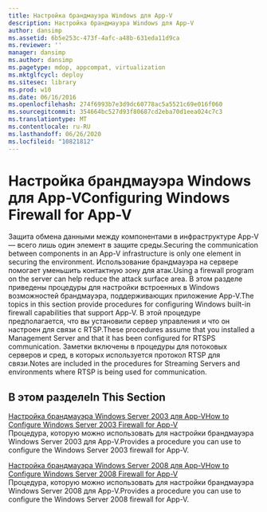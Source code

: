 ```yaml
---
title: Настройка брандмауэра Windows для App-V
description: Настройка брандмауэра Windows для App-V
author: dansimp
ms.assetid: 6b5e253c-473f-4afc-a48b-631eda11d9ca
ms.reviewer: ''
manager: dansimp
ms.author: dansimp
ms.pagetype: mdop, appcompat, virtualization
ms.mktglfcycl: deploy
ms.sitesec: library
ms.prod: w10
ms.date: 06/16/2016
ms.openlocfilehash: 274f6993b7e3d9dc60778ac5a5521c69e016f060
ms.sourcegitcommit: 354664bc527d93f80687cd2eba70d1eea024c7c3
ms.translationtype: MT
ms.contentlocale: ru-RU
ms.lasthandoff: 06/26/2020
ms.locfileid: "10821812"
---
```

# <span data-ttu-id="d3788-103">Настройка брандмауэра Windows для App-V</span><span class="sxs-lookup"><span data-stu-id="d3788-103">Configuring Windows Firewall for App-V</span></span>


<span data-ttu-id="d3788-104">Защита обмена данными между компонентами в инфраструктуре App-V — всего лишь один элемент в защите среды.</span><span class="sxs-lookup"><span data-stu-id="d3788-104">Securing the communication between components in an App-V infrastructure is only one element in securing the environment.</span></span> <span data-ttu-id="d3788-105">Использование брандмауэра на сервере помогает уменьшить контактную зону для атак.</span><span class="sxs-lookup"><span data-stu-id="d3788-105">Using a firewall program on the server can help reduce the attack surface area.</span></span> <span data-ttu-id="d3788-106">В этом разделе приведены процедуры для настройки встроенных в Windows возможностей брандмауэра, поддерживающих приложение App-V.</span><span class="sxs-lookup"><span data-stu-id="d3788-106">The topics in this section provide procedures for configuring Windows built-in firewall capabilities that support App-V.</span></span> <span data-ttu-id="d3788-107">В этой процедуре предполагается, что вы установили сервер управления и что он настроен для связи с RTSP.</span><span class="sxs-lookup"><span data-stu-id="d3788-107">These procedures assume that you installed a Management Server and that it has been configured for RTSPS communication.</span></span> <span data-ttu-id="d3788-108">Заметки включены в процедуры для потоковых серверов и сред, в которых используется протокол RTSP для связи.</span><span class="sxs-lookup"><span data-stu-id="d3788-108">Notes are included in the procedures for Streaming Servers and environments where RTSP is being used for communication.</span></span>

## <span data-ttu-id="d3788-109">В этом разделе</span><span class="sxs-lookup"><span data-stu-id="d3788-109">In This Section</span></span>


<a href="" id="how-to-configure-windows-server-2003-firewall-for-app-v"></a>[<span data-ttu-id="d3788-110">Настройка брандмауэра Windows Server 2003 для App-V</span><span class="sxs-lookup"><span data-stu-id="d3788-110">How to Configure Windows Server 2003 Firewall for App-V</span></span>](how-to-configure-windows-server-2003-firewall-for-app-v.md)  
<span data-ttu-id="d3788-111">Процедура, которую можно использовать для настройки брандмауэра Windows Server 2003 для App-V.</span><span class="sxs-lookup"><span data-stu-id="d3788-111">Provides a procedure you can use to configure the Windows Server 2003 firewall for App-V.</span></span>

<a href="" id="how-to-configure-windows-server-2008-firewall-for-app-v"></a>[<span data-ttu-id="d3788-112">Настройка брандмауэра Windows Server 2008 для App-V</span><span class="sxs-lookup"><span data-stu-id="d3788-112">How to Configure Windows Server 2008 Firewall for App-V</span></span>](how-to-configure-windows-server-2008-firewall-for-app-v.md)  
<span data-ttu-id="d3788-113">Процедура, которую можно использовать для настройки брандмауэра Windows Server 2008 для App-V.</span><span class="sxs-lookup"><span data-stu-id="d3788-113">Provides a procedure you can use to configure the Windows Server 2008 firewall for App-V.</span></span>

 

 





